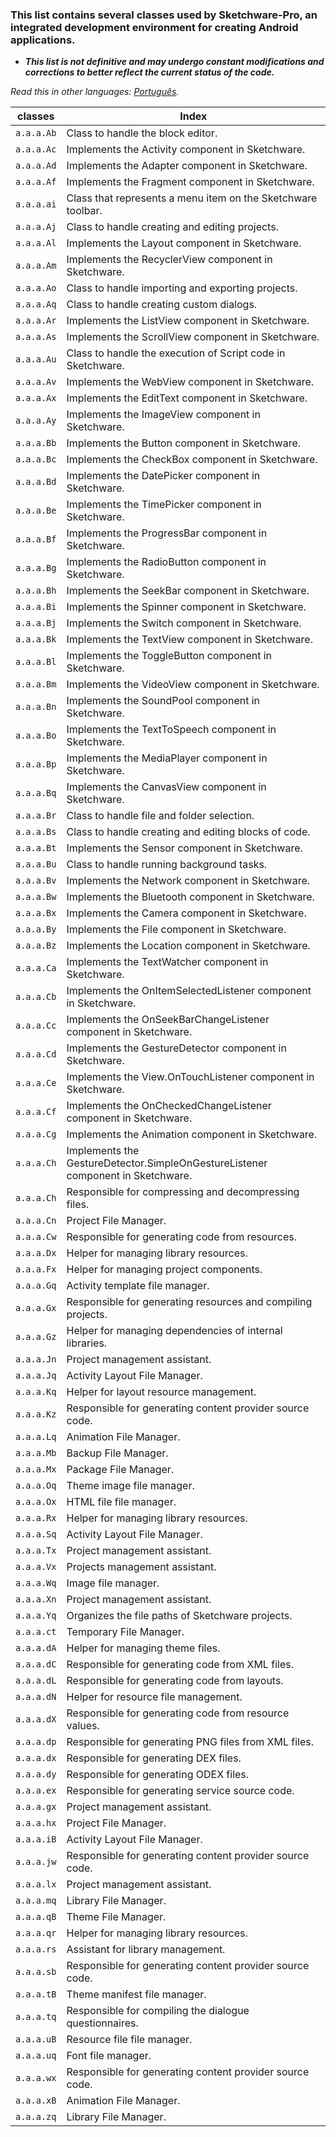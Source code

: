 ### This list contains several classes used by Sketchware-Pro, an integrated development environment for creating Android applications.
* ***This list is not definitive and may undergo constant modifications and corrections to better reflect the current status of the code.***

*Read this in other languages: [Português](ClassIndex-PT.md).*

| classes | Index |
|---|---|
| `a.a.a.Ab` | Class to handle the block editor. |
| `a.a.a.Ac` | Implements the Activity component in Sketchware. |
| `a.a.a.Ad` | Implements the Adapter component in Sketchware. |
| `a.a.a.Af` | Implements the Fragment component in Sketchware. |
| `a.a.a.ai` | Class that represents a menu item on the Sketchware toolbar. |
| `a.a.a.Aj` | Class to handle creating and editing projects. |
| `a.a.a.Al` | Implements the Layout component in Sketchware. |
| `a.a.a.Am` | Implements the RecyclerView component in Sketchware. |
| `a.a.a.Ao` | Class to handle importing and exporting projects. |
| `a.a.a.Aq` | Class to handle creating custom dialogs. |
| `a.a.a.Ar` | Implements the ListView component in Sketchware. |
| `a.a.a.As` | Implements the ScrollView component in Sketchware. |
| `a.a.a.Au` | Class to handle the execution of Script code in Sketchware. |
| `a.a.a.Av` | Implements the WebView component in Sketchware. |
| `a.a.a.Ax` | Implements the EditText component in Sketchware. |
| `a.a.a.Ay` | Implements the ImageView component in Sketchware. |
| `a.a.a.Bb` | Implements the Button component in Sketchware. |
| `a.a.a.Bc` | Implements the CheckBox component in Sketchware. |
| `a.a.a.Bd` | Implements the DatePicker component in Sketchware. |
| `a.a.a.Be` | Implements the TimePicker component in Sketchware. |
| `a.a.a.Bf` | Implements the ProgressBar component in Sketchware. |
| `a.a.a.Bg` | Implements the RadioButton component in Sketchware. |
| `a.a.a.Bh` | Implements the SeekBar component in Sketchware. |
| `a.a.a.Bi` | Implements the Spinner component in Sketchware. |
| `a.a.a.Bj` | Implements the Switch component in Sketchware. |
| `a.a.a.Bk` | Implements the TextView component in Sketchware. |
| `a.a.a.Bl` | Implements the ToggleButton component in Sketchware. |
| `a.a.a.Bm` | Implements the VideoView component in Sketchware. |
| `a.a.a.Bn` | Implements the SoundPool component in Sketchware. |
| `a.a.a.Bo` | Implements the TextToSpeech component in Sketchware. |
| `a.a.a.Bp` | Implements the MediaPlayer component in Sketchware. |
| `a.a.a.Bq` | Implements the CanvasView component in Sketchware. |
| `a.a.a.Br` | Class to handle file and folder selection. |
| `a.a.a.Bs` | Class to handle creating and editing blocks of code. |
| `a.a.a.Bt` | Implements the Sensor component in Sketchware. |
| `a.a.a.Bu` | Class to handle running background tasks. |
| `a.a.a.Bv` | Implements the Network component in Sketchware. |
| `a.a.a.Bw` | Implements the Bluetooth component in Sketchware. |
| `a.a.a.Bx` | Implements the Camera component in Sketchware. |
| `a.a.a.By` | Implements the File component in Sketchware. |
| `a.a.a.Bz` | Implements the Location component in Sketchware. |
| `a.a.a.Ca` | Implements the TextWatcher component in Sketchware. |
| `a.a.a.Cb` | Implements the OnItemSelectedListener component in Sketchware. |
| `a.a.a.Cc` | Implements the OnSeekBarChangeListener component in Sketchware. |
| `a.a.a.Cd` | Implements the GestureDetector component in Sketchware. |
| `a.a.a.Ce` | Implements the View.OnTouchListener component in Sketchware. |
| `a.a.a.Cf` | Implements the OnCheckedChangeListener component in Sketchware. |
| `a.a.a.Cg` | Implements the Animation component in Sketchware. |
| `a.a.a.Ch` | Implements the GestureDetector.SimpleOnGestureListener component in Sketchware. |
| `a.a.a.Ch` | Responsible for compressing and decompressing files. |
| `a.a.a.Cn` | Project File Manager. |
| `a.a.a.Cw` | Responsible for generating code from resources. |
| `a.a.a.Dx` | Helper for managing library resources. |
| `a.a.a.Fx` | Helper for managing project components. |
| `a.a.a.Gq` | Activity template file manager. |
| `a.a.a.Gx` | Responsible for generating resources and compiling projects. |
| `a.a.a.Gz` | Helper for managing dependencies of internal libraries. |
| `a.a.a.Jn` | Project management assistant. |
| `a.a.a.Jq` | Activity Layout File Manager. |
| `a.a.a.Kq` | Helper for layout resource management. |
| `a.a.a.Kz` | Responsible for generating content provider source code. |
| `a.a.a.Lq` | Animation File Manager. |
| `a.a.a.Mb` | Backup File Manager. |
| `a.a.a.Mx` | Package File Manager. |
| `a.a.a.Oq` | Theme image file manager. |
| `a.a.a.Ox` | HTML file file manager. |
| `a.a.a.Rx` | Helper for managing library resources. |
| `a.a.a.Sq` | Activity Layout File Manager. |
| `a.a.a.Tx` | Project management assistant. |
| `a.a.a.Vx` | Projects management assistant. |
| `a.a.a.Wq` | Image file manager. |
| `a.a.a.Xn` | Project management assistant. |
| `a.a.a.Yq` | Organizes the file paths of Sketchware projects. |
| `a.a.a.ct` | Temporary File Manager. |
| `a.a.a.dA` | Helper for managing theme files. |
| `a.a.a.dC` | Responsible for generating code from XML files. |
| `a.a.a.dL` | Responsible for generating code from layouts. |
| `a.a.a.dN` | Helper for resource file management. |
| `a.a.a.dX` | Responsible for generating code from resource values. |
| `a.a.a.dp` | Responsible for generating PNG files from XML files. |
| `a.a.a.dx` | Responsible for generating DEX files. |
| `a.a.a.dy` | Responsible for generating ODEX files. |
| `a.a.a.ex` | Responsible for generating service source code. |
| `a.a.a.gx` | Project management assistant. |
| `a.a.a.hx` | Project File Manager. |
| `a.a.a.iB` | Activity Layout File Manager. |
| `a.a.a.jw` | Responsible for generating content provider source code. |
| `a.a.a.lx` | Project management assistant. |
| `a.a.a.mq` | Library File Manager. |
| `a.a.a.qB` | Theme File Manager. |
| `a.a.a.qr` | Helper for managing library resources. |
| `a.a.a.rs` | Assistant for library management. |
| `a.a.a.sb` | Responsible for generating content provider source code. |
| `a.a.a.tB` | Theme manifest file manager. |
| `a.a.a.tq` | Responsible for compiling the dialogue questionnaires. |
| `a.a.a.uB` | Resource file file manager. |
| `a.a.a.uq` | Font file manager. |
| `a.a.a.wx` | Responsible for generating content provider source code. |
| `a.a.a.xB` | Animation File Manager. |
| `a.a.a.zq` | Library File Manager. |
